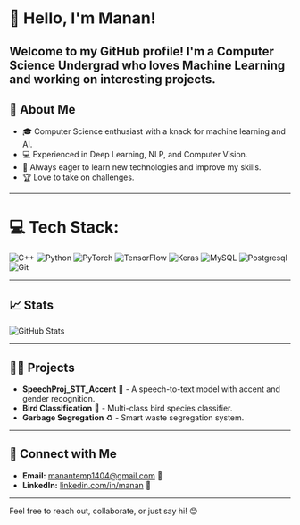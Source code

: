 # 👋 Hello, I'm Manan!

Welcome to my GitHub profile! I'm a Computer Science Undergrad who loves Machine Learning and working on interesting projects.
---

## 🚀 About Me

- 🎓 Computer Science enthusiast with a knack for machine learning and AI.
- 💻 Experienced in Deep Learning, NLP, and Computer Vision.
- 🌱 Always eager to learn new technologies and improve my skills.
- 🏆 Love to take on challenges.

---

# 💻 Tech Stack:
![C++](https://img.shields.io/badge/c++-%2300599C.svg?style=for-the-badge&logo=c%2B%2B&logoColor=white) ![Python](https://img.shields.io/badge/python-3670A0?style=for-the-badge&logo=python&logoColor=ffdd54) ![PyTorch](https://img.shields.io/badge/PyTorch-%23EE4C2C.svg?style=for-the-badge&logo=PyTorch&logoColor=white) ![TensorFlow](https://img.shields.io/badge/TensorFlow-%23FF6F00.svg?style=for-the-badge&logo=TensorFlow&logoColor=white) ![Keras](https://img.shields.io/badge/Keras-%23D00000.svg?style=for-the-badge&logo=Keras&logoColor=white) ![MySQL](https://img.shields.io/badge/mysql-4479A1.svg?style=for-the-badge&logo=mysql&logoColor=white) ![Postgresql](https://img.shields.io/badge/PostgreSQL-316192?style=for-the-badge&logo=postgresql&logoColor=white) ![Git](https://img.shields.io/badge/git-%23F05033.svg?style=for-the-badge&logo=git&logoColor=white)

---

## 📈 Stats

![GitHub Stats](https://github-readme-stats.vercel.app/api?username=Manan&show_icons=true&theme=radical)

---

## 🧑‍💻 Projects

- **SpeechProj_STT_Accent** 🎤 - A speech-to-text model with accent and gender recognition.
- **Bird Classification** 🦜 - Multi-class bird species classifier.
- **Garbage Segregation** ♻️ - Smart waste segregation system.

---

## 🤝 Connect with Me

- **Email:** manantemp1404@gmail.com 📧
- **LinkedIn:** [linkedin.com/in/manan](https://www.linkedin.com/in/manan-kumar-st14/) 🔗

---
Feel free to reach out, collaborate, or just say hi! 😊
